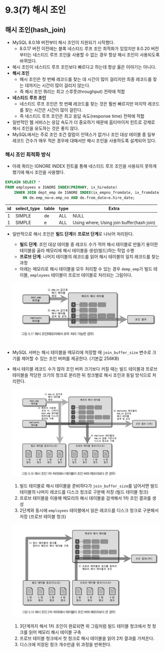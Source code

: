 # 9.3(7) 해시 조인

## 해시 조인(hash_join)

- MySQL 8.0.18 버전부터 해시 조인이 지원되기 시작했다.
    - 8.0.17 버전 이전에는 블록 네스티드 루프 조인 최적화가 있었지만 8.0.20 버전부터는 네스티드 루프 조인을 사용할 수 없는 경우 항상 해시 조인이 사용되도록 바뀌었다.
- 해시 조인이 네스티드 루프 조인보다 빠르다고 하는데 항상 옳은 이야기는 아니다.
- **해시 조인**
    - 해시 조인은 첫 번째 레코드를 찾는 데 시간이 많이 걸리지만 최종 레코드를 찾는 데까지는 시간이 많이 걸리지 않는다.
    - 즉 해시 조인 쿼리는 최고 스루풋(throughput) 전략에 적합
- **네스티드 루프 조인**
    - 네스티드 루프 조인은 첫 번째 레코드를 찾는 것은 훨씬 빠르지만 마지막 레코드를 찾는 시간은 시간이 많이 걸린다.
    - 즉 네스티드 루프 조인은 최고 응답 속도(response time) 전략에 적합
- 일반적인 웹 서비스는 응답 속도가 더 중요하기 때문에 옵티마이저 힌트로 강제로 해시 조인을 유도하는 것은 좋지 않다.
- MySQL에서는 주로 조인 조건 칼럼이 인덱스가 없거나 조인 대상 테이블 중 일부 레코드 건수가 매우 적은 경우에 대해서만 해시 조인을 사용하도록 설계되어 있다.

### 해시 조인 최적화 방식

- 아래 쿼리는 IGNORE INDEX 힌트를 통해 네스티드 루프 조인을 사용되지 못하게 했기에 해시 조인을 사용했다.

```sql
EXPLAIN SELECT * 
FROM employees e IGNORE INDEX(PRIMARY, ix_hiredate)
	INNER JOIN dept_emp de IGNORE INDEX(ix_empno_fromdate, ix_fromdate)
		ON de.emp_no=e.emp_no AND de.from_date=e.hire_date;
```

| id | select_type | table | type | Extra |
| --- | --- | --- | --- | --- |
| 1 | SIMPLE | de | ALL | NULL |
| 1 | SIMPLE | e | ALL | Using where; Using join buffer(hash join) |

- 일반적으로 해시 조인은 **빌드 단계**와 **프로브 단계**로 나뉘어 처리된다.
    - **빌드 단계**: 조인 대상 테이블 중 레코드 수가 적어 해시 테이블로 만들기 용이한 테이블을 골라 메모리에 해시 테이블을 생성(빌드)하는 작업 수행
    - **프로브 단계**: 나머지 테이블의 레코드를 읽어 해시 테이블의 일치 레코드를 찾는 과정
    - 아래는 메모리로 해시 테이블을 모두 처리할 수 있는 경우 `demp_emp`가 빌드 테이블, `employees` 테이블이 프로브 테이블로 처리되는 그림이다.

  ![img.png](../../../../image/hash-join-memory.png)

- MySQL 서버는 해시 테이블을 메모리에 저장할 때 `join_buffer_size` 변수로 크기를 제어할 수 있는 조인 버퍼를 제공한다. (기본값 256KB)
- 해시 테이블 레코드 수가 많아 조인 버퍼 크기보다 커질 때는 빌드 테이블과 프로브 테이블을 적당한 크기의 청크로 분리한 뒤 청크별로 해시 조인과 동일 방식으로 처리한다.

  ![img.png](../../../../image/hash-join-chunk.png)

    1. 빌드 테이블로 해시 테이블을 준비하다가 `join_buffer_size`를 넘어서면 빌드 테이블의 나머지 레코드를 디스크 청크로 구분해 저장 (빌드 테이블 청크)
    2. 프로브 테이블을 이용해 메모리의 해시 테이블을 검색해서 1차 조인 결과를 생성
    3. 2단계와 동시에 `employees` 테이블에서 읽은 레코드를 디스크 청크로 구분해서 저장 (프로브 테이블 청크)

  ![img.png](../../../../image/hash-join-chunk2.png)

    1. 3단계까지 해서 1차 조인이 완료되면 위 그림처럼 빌드 테이블 청크에서 첫 청크를 읽어 메모리 해시 테이블 구축
    2. 프로브 테이블 청크에서 첫 청크로 해시 테이블을 읽어 2차 결과를 가져온다.
    3. 디스크에 저장된 청크 개수만큼 위 과정을 반복한다.

